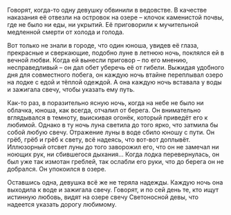 Говорят, когда-то одну девушку обвинили в ведовстве. В качестве наказания её отвезли на островок на озере – клочок каменистой почвы, где не было ни еды, ни укрытий. Её приговорили к мучительной медленной смерти от холода и голода.

Вот только не знали в городе, что один юноша, увидев её глаза, прекрасные и сверкающие, подобно луне в летнюю ночь, поклялся ей в вечной любви. Когда ей вынесли приговор – по его мнению, несправедливый – он дал обет уберечь её от гибели. Выжидая удобного дня для совместного побега, он каждую ночь втайне переплывал озеро на лодке с едой и тёплой одеждой. А она каждую ночь вставала у воды и зажигала свечу, чтобы указать ему путь.

Как-то раз, в поразительно ясную ночь, когда на небе не было ни облачка, юноша, как всегда, отчалил от берега. Он внимательно вглядывался в темноту, выискивая огонёк, который приведёт его к любимой. Однако в ту ночь луна светила до того ярко, что затмила бы собой любую свечу. Отражение луны в воде сбило юношу с пути. Он грёб, грёб и грёб к свету, всё надеясь, что вот-вот доплывёт. Иллюзорный отсвет луны до того заворожил его, что он не замечал ни ноющих рук, ни сбившегося дыхания... Когда лодка перевернулась, он был уже так измотан греблей, так ослабли его руки, что до берега он не добрался. Он упокоился в озере.

Оставшись одна, девушка всё же не теряла надежды. Каждую ночь она выходила к воде и зажигала свечу. Говорят, и по сей день те, кто ищут истинную любовь, видят на озере свечу Светоносной девы, что надеется указать дорогу любимому.
